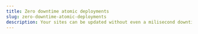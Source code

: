 ```yaml
---
title: Zero downtime atomic deployments
slug: zero-downtime-atomic-deployments
description: Your sites can be updated without even a milisecond downtime because of our high-end zero downtime atomic deployment strategy. Every thing just keeps running while the code freshly updates and installs itself automatically.
---
```

